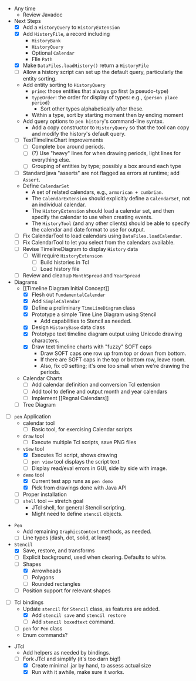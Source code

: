 - Any time
    - Review Javadoc
- Next Steps
    - [x] Add a `HistoryQuery` to `HistoryExtension`
    - [x] Add `HistoryFile`, a record including
        - `HistoryBank`
        - `HistoryQuery`
        - Optional `Calendar`
        - FIle `Path`
    - [x] Make `DataFiles.loadHistory()` return a  `HistoryFile`
    - [ ] Allow a history script can set up the default query, particularly the entity sorting.
    - Add entity sorting to `HistoryQuery`
        - `prime`: those entities that always go first (a pseudo-type)
        - `typeOrder`: the order for display of types: e.g., `{person place period}`
            - Sort other types alphabetically after these.
        - Within a type, sort by starting moment then by ending moment
    - Add query options to `pen history`'s command-line syntax. 
        - Add a copy constructor to `HistoryQuery` so that the tool can copy and modify the history's default query.
    - [ ] TextTimelineChart improvements
        - [ ] Complete box around periods.
        - [ ] (?) Use "heavy" lines for when drawing periods, light lines for everything else.
        - [ ] Grouping of entities by type; possibly a box around each type
    - [ ] Standard java "asserts" are not flagged as errors at runtime; add `Assert`.
    - Define `CalendarSet`
        - A set of related calendars, e.g., `armorican + cumbrian`.
        - The `CalendarExtension` should explicitly define a `CalendarSet`, not an individual calendar.
        - The `HistoryExtension` should load a calendar set, and then specify the calendar to use when creating events.
        - The `HistoryTool` (and any other clients) should be able to specify the calendar and date format to use for output.
    - [ ] Fix CalendarTool to load calendars using `DataFiles.loadCalendar`.
    - [ ] Fix CalendarTool to let you select from the calendars available.
    - [ ] Revise TimelineDiagram to display `History` data
        - [ ] Will require `HistoryExtension`
            - [ ] Build histories in Tcl
            - [ ] Load history file
    - [ ] Review and cleanup `MonthSpread` and `YearSpread`
- Diagrams
    - [[Timeline Diagram Initial Concept]]
        - [x] Flesh out `FundamentalCalendar`
        - [x] Add `SimpleCalendar`
        - [x] Define a preliminary `TimeLineDiagram` class
        - [x] Prototype a simple Time Line Diagram using Stencil
            - Add capabilities to Stencil as needed.
        - [x] Design `HistoryBase` data class
        - [x] Prototype text timeline diagram output using Unicode drawing characters.
        - [x] Draw text timeline charts with "fuzzy" SOFT caps
            - Draw SOFT caps one row up from top or down from bottom.
            - If there are SOFT caps in the top or bottom row, leave room.
            - Also, fix c0 setting; it's one too small when we're drawing the periods.
    - Calendar Charts
        - [ ] Add calendar definition and conversion Tcl extension
        - [ ] Add tool to define and output month and year calendars
        - [ ] Implement [[Regnal Calendars]]
    - [ ] Tree Diagram
- [ ] `pen` Application
    -   calendar tool
        - [ ] Basic tool, for exercising Calendar scripts
    -  `draw` tool
        - [ ] Execute multiple Tcl scripts, save PNG files
    - `view` tool
        - [x] Executes Tcl script, shows drawing
        - [ ] `pen view` tool displays the script text
        - [ ] Display read/eval errors in GUI, side by side with image.
    - `demo` tool
        - [x] Current test app runs as `pen demo`
        - [x] Pick from drawings done with Java API
    - [ ] Proper installation
    - [ ] `shell` tool — stretch goal
        - JTcl shell, for general Stencil scripting.
        - Might need to define `stencil` objects.
- `Pen` 
    - Add remaining `GraphicsContext` methods, as needed.
    - [ ] Line types (dash, dot, solid, at least)
- `Stencil` 
    - [x] Save, restore, and transforms
    - [ ] Explicit background, used when clearing.  Defaults to white.
    - [ ] Shapes
        - [x] Arrowheads
        - [ ] Polygons
        - [ ] Rounded rectangles
    - [ ] Position support for relevant shapes
- [ ] Tcl bindings
    - Update `stencil` for `Stencil` class, as features are added.
        - [x] Add `stencil save` and `stencil restore`
        - [ ] Add `stencil boxedtext` command.
    - [ ] `pen` for `Pen` class 
    - Enum commands?
- JTcl
    - Add helpers as needed by bindings.
    - [ ] Fork JTcl and simplify (it's too darn big!)
        - [x] Create minimal .jar by hand, to assess actual size
        - [x] Run with it awhile, make sure it works.
